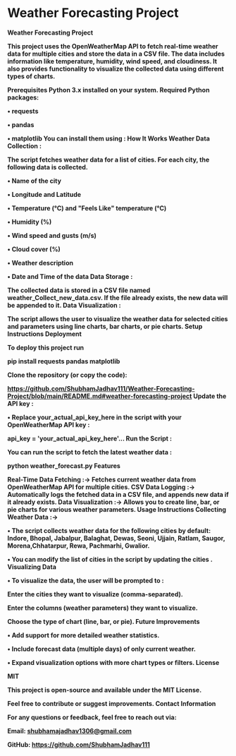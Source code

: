 # Weather Forecasting Project
<b>
Weather Forecasting Project

This project uses the OpenWeatherMap API to fetch real-time weather data for multiple cities and store the data in a CSV file. The data includes information like temperature, humidity, wind speed, and cloudiness. It also provides functionality to visualize the collected data using different types of charts.

Prerequisites
Python 3.x installed on your system.
<b>
Required Python packages:

• requests

• pandas

• matplotlib
<b>
You can install them using :
<b>
How It Works
<b>
Weather Data Collection :

The script fetches weather data for a list of cities. For each city, the following data is collected.

• Name of the city

• Longitude and Latitude

• Temperature (°C) and "Feels Like" temperature (°C)

• Humidity (%)

• Wind speed and gusts (m/s)

• Cloud cover (%)

• Weather description

• Date and Time of the data
<b>
Data Storage :

The collected data is stored in a CSV file named weather_Collect_new_data.csv. If the file already exists, the new data will be appended to it.
<b>
Data Visualization :

The script allows the user to visualize the weather data for selected cities and parameters using line charts, bar charts, or pie charts.
<b>
Setup Instructions
<b>
Deployment

To deploy this project run

  pip install requests pandas matplotlib
  
Clone the repository (or copy the code):

https://github.com/ShubhamJadhav111/Weather-Forecasting-Project/blob/main/README.md#weather-forecasting-project
<b>
Update the API key :

• Replace your_actual_api_key_here in the script with your OpenWeatherMap API key :

api_key = 'your_actual_api_key_here'...
<b>
Run the Script :

You can run the script to fetch the latest weather data :

python weather_forecast.py
<b>
Features

Real-Time Data Fetching :-> Fetches current weather data from OpenWeatherMap API for multiple cities.
CSV Data Logging :-> Automatically logs the fetched data in a CSV file, and appends new data if it already exists.
Data Visualization :-> Allows you to create line, bar, or pie charts for various weather parameters.
<b>
Usage Instructions
<b>
Collecting Weather Data :->

• The script collects weather data for the following cities by default: Indore, Bhopal, Jabalpur, Balaghat, Dewas, Seoni, Ujjain, Ratlam, Saugor, Morena,Chhatarpur, Rewa, Pachmarhi, Gwalior.

• You can modify the list of cities in the script by updating the cities .
<b>
Visualizing Data

• To visualize the data, the user will be prompted to :

Enter the cities they want to visualize (comma-separated).

Enter the columns (weather parameters) they want to visualize.

Choose the type of chart (line, bar, or pie).
<b>
Future Improvements

• Add support for more detailed weather statistics.

• Include forecast data (multiple days) of only current weather.

• Expand visualization options with more chart types or filters.
<b>
License

MIT

This project is open-source and available under the MIT License.

Feel free to contribute or suggest improvements.
<b>
Contact Information

For any questions or feedback, feel free to reach out via:

Email: shubhamajadhav1306@gmail.com

GitHub: https://github.com/ShubhamJadhav111
